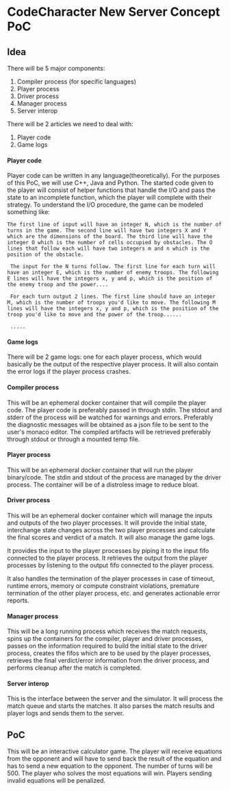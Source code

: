 # CodeCharacter New Server Concept PoC

## Idea

There will be 5 major components:
1. Compiler process (for specific languages)
2. Player process
3. Driver process
4. Manager process
5. Server interop

There will be 2 articles we need to deal with:
1. Player code
2. Game logs

#### Player code

Player code can be written in any language(theoretically). For the purposes of this PoC, we will use C++, Java and Python. The started code given to the player will consist of helper functions that handle the I/O and pass the state to an incomplete function, which the player will complete with their strategy. To understand the I/O procedure, the game can be modeled something like:

```
The first line of input will have an integer N, which is the number of turns in the game. The second line will have two integers X and Y which are the dimensions of the board. The third line will have the integer O which is the number of cells occupied by obstacles. The O lines that follow each will have two integers m and n which is the position of the obstacle.

 The input for the N turns follow. The first line for each turn will have an integer E, which is the number of enemy troops. The following E lines will have the integers x, y and p, which is the position of the enemy troop and the power....

 For each turn output 2 lines. The first line should have an integer M, which is the number of troops you'd like to move. The following M lines will have the integers x, y and p, which is the position of the troop you'd like to move and the power of the troop......

 .....
 ```

 #### Game logs

 There will be 2 game logs: one for each player process, which would basically be the output of the respective player process. It will also contain the error logs if the player process crashes.


#### Compiler process

This will be an ephemeral docker container that will compile the player code. The player code is preferably passed in through stdin. The stdout and stderr of the process will be watched for warnings and errors. Preferably the diagnostic messages will be obtained as a json file to be sent to the user's monaco editor. The compiled artifacts will be retrieved preferably through stdout or through a mounted temp file.

#### Player process

This will be an ephemeral docker container that will run the player binary/code. The stdin and stdout of the process are managed by the driver process. The container will be of a distroless image to reduce bloat.

#### Driver process

This will be an ephemeral docker container which will manage the inputs and outputs of the two player processes. It will provide the initial state, interchange state changes across the two player processes and calculate the final scores and verdict of a match. It will also manage the game logs.

It provides the input to the player processes by piping it to the input fifo connected to the player process. It retrieves the output from the player processes by listening to the output fifo connected to the player process.

It also handles the termination of the player processes in case of timeout, runtime errors, memory or compute constraint violations, premature termination of the other player process, etc. and generates actionable error  reports.

#### Manager process

This will be a long running process which receives the match requests, spins up the containers for the compiler, player and driver processes, passes on the information required to build the initial state to the driver process, creates the fifos which are to be used by the player processes, retrieves the final verdict/error information from the driver process, and performs cleanup after the match is completed.


#### Server interop

This is the interface between the server and the simulator. It will process the match queue and starts the matches. It also parses the match results and player logs and sends them to the server.


## PoC

This will be an interactive calculator game. The player will receive equations from the opponent and will have to send back the result of the equation and has to send a new equation to the opponent. The number of turns will be 500. The player who solves the most equations will win. Players sending invalid equations will be penalized.

